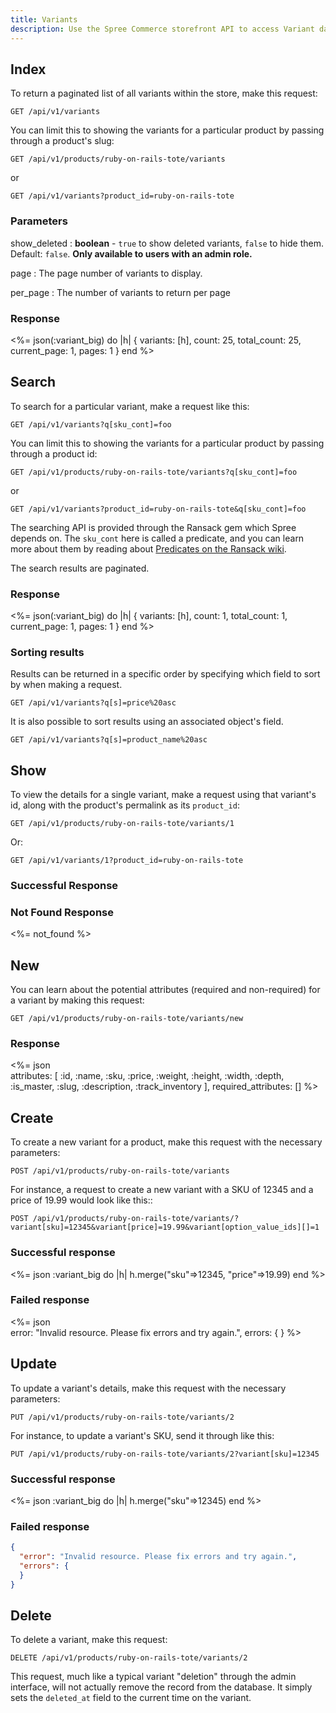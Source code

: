 ```yaml
---
title: Variants
description: Use the Spree Commerce storefront API to access Variant data.
---
```


## Index

To return a paginated list of all variants within the store, make this request:

```text
GET /api/v1/variants
```

You can limit this to showing the variants for a particular product by passing through a product's slug:

```text
GET /api/v1/products/ruby-on-rails-tote/variants
```

or

```text
GET /api/v1/variants?product_id=ruby-on-rails-tote
```

### Parameters

show_deleted
: **boolean** - `true` to show deleted variants, `false` to hide them. Default: `false`. **Only available to users with an admin role.**

page
: The page number of variants to display.

per_page
: The number of variants to return per page

### Response

<status code="200"></status>
<%= json(:variant_big) do |h|
{ variants: [h],
  count: 25,
  total_count: 25,
  current_page: 1,
  pages: 1 }
end %>

## Search

To search for a particular variant, make a request like this:

```text
GET /api/v1/variants?q[sku_cont]=foo
```

You can limit this to showing the variants for a particular product by passing through a product id:

```text
GET /api/v1/products/ruby-on-rails-tote/variants?q[sku_cont]=foo
```

or

```text
GET /api/v1/variants?product_id=ruby-on-rails-tote&q[sku_cont]=foo
```


The searching API is provided through the Ransack gem which Spree depends on. The `sku_cont` here is called a predicate, and you can learn more about them by reading about [Predicates on the Ransack wiki](https://github.com/ernie/ransack/wiki/Basic-Searching).

The search results are paginated.

### Response

<status code="200"></status>
<%= json(:variant_big) do |h|
 { variants: [h],
   count: 1,
   total_count: 1,
   current_page: 1,
   pages: 1 }
end %>

### Sorting results

Results can be returned in a specific order by specifying which field to sort by when making a request.

```text
GET /api/v1/variants?q[s]=price%20asc
```

It is also possible to sort results using an associated object's field.

```text
GET /api/v1/variants?q[s]=product_name%20asc
```

## Show

To view the details for a single variant, make a request using that variant\'s id, along with the product's permalink as its `product_id`:

```text
GET /api/v1/products/ruby-on-rails-tote/variants/1
```

Or:

```text
GET /api/v1/variants/1?product_id=ruby-on-rails-tote
```

### Successful Response

<status code="200"></status>
<json sample="variant"></json>

### Not Found Response

<%= not_found %>

## New

You can learn about the potential attributes (required and non-required) for a variant by making this request:

```text
GET /api/v1/products/ruby-on-rails-tote/variants/new
```

### Response

<status code="200"></status>
<%= json \
  attributes: [
    :id, :name, :sku, :price, :weight, :height,
    :width, :depth, :is_master, :slug, :description, :track_inventory
  ],
  required_attributes: []
 %>

## Create

<alert type="admin_only" kind="danger"></alert>

To create a new variant for a product, make this request with the necessary parameters:

```text
POST /api/v1/products/ruby-on-rails-tote/variants
```

For instance, a request to create a new variant with a SKU of 12345 and a price of 19.99 would look like this::

```text
POST /api/v1/products/ruby-on-rails-tote/variants/?variant[sku]=12345&variant[price]=19.99&variant[option_value_ids][]=1
```

### Successful response

<status code="201"></status>
<%= json :variant_big do |h|
    h.merge("sku"=>12345, "price"=>19.99)
end %>

### Failed response

<status code="422"></status>
<%= json \
  error: "Invalid resource. Please fix errors and try again.",
  errors: {
  }
%>

## Update

<alert type="admin_only" kind="danger"></alert>

To update a variant\'s details, make this request with the necessary parameters:

```text
PUT /api/v1/products/ruby-on-rails-tote/variants/2
```

For instance, to update a variant\'s SKU, send it through like this:

```text
PUT /api/v1/products/ruby-on-rails-tote/variants/2?variant[sku]=12345
```

### Successful response

<status code="201"></status>
<%= json :variant_big do |h|
  h.merge("sku"=>12345)
end %>

### Failed response

<status code="422"></status>
```json
{
  "error": "Invalid resource. Please fix errors and try again.",
  "errors": {
  }
}
```

## Delete

<alert type="admin_only" kind="danger"></alert>

To delete a variant, make this request:

```text
DELETE /api/v1/products/ruby-on-rails-tote/variants/2
```

This request, much like a typical variant \"deletion\" through the admin interface, will not actually remove the record from the database. It simply sets the `deleted_at` field to the current time on the variant.

<status code="204"></status>
